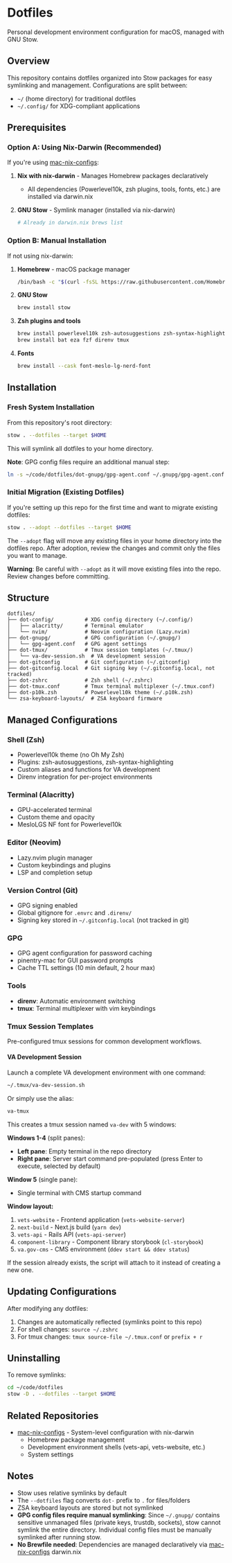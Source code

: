 # Dotfiles

Personal development environment configuration for macOS, managed with GNU Stow.

## Overview

This repository contains dotfiles organized into Stow packages for easy symlinking and management. Configurations are split between:

- `~/` (home directory) for traditional dotfiles
- `~/.config/` for XDG-compliant applications

## Prerequisites

### Option A: Using Nix-Darwin (Recommended)

If you're using [mac-nix-configs](https://github.com/bryan-thompsoncodes/mac-nix-configs):

1. **Nix with nix-darwin** - Manages Homebrew packages declaratively

   - All dependencies (Powerlevel10k, zsh plugins, tools, fonts, etc.) are installed via darwin.nix

2. **GNU Stow** - Symlink manager (installed via nix-darwin)
   ```bash
   # Already in darwin.nix brews list
   ```

### Option B: Manual Installation

If not using nix-darwin:

1. **Homebrew** - macOS package manager

   ```bash
   /bin/bash -c "$(curl -fsSL https://raw.githubusercontent.com/Homebrew/install/HEAD/install.sh)"
   ```

2. **GNU Stow**

   ```bash
   brew install stow
   ```

3. **Zsh plugins and tools**

   ```bash
   brew install powerlevel10k zsh-autosuggestions zsh-syntax-highlighting
   brew install bat eza fzf direnv tmux
   ```

4. **Fonts**
   ```bash
   brew install --cask font-meslo-lg-nerd-font
   ```

## Installation

### Fresh System Installation

From this repository's root directory:

```bash
stow . --dotfiles --target $HOME
```

This will symlink all dotfiles to your home directory.

**Note**: GPG config files require an additional manual step:

```bash
ln -s ~/code/dotfiles/dot-gnupg/gpg-agent.conf ~/.gnupg/gpg-agent.conf
```

### Initial Migration (Existing Dotfiles)

If you're setting up this repo for the first time and want to migrate existing dotfiles:

```bash
stow . --adopt --dotfiles --target $HOME
```

The `--adopt` flag will move any existing files in your home directory into the dotfiles repo. After adoption, review the changes and commit only the files you want to manage.

**Warning**: Be careful with `--adopt` as it will move existing files into the repo. Review changes before committing.

## Structure

```
dotfiles/
├── dot-config/          # XDG config directory (~/.config/)
│   ├── alacritty/       # Terminal emulator
│   └── nvim/            # Neovim configuration (Lazy.nvim)
├── dot-gnupg/           # GPG configuration (~/.gnupg/)
│   └── gpg-agent.conf   # GPG agent settings
├── dot-tmux/            # Tmux session templates (~/.tmux/)
│   └── va-dev-session.sh  # VA development session
├── dot-gitconfig        # Git configuration (~/.gitconfig)
├── dot-gitconfig.local  # Git signing key (~/.gitconfig.local, not tracked)
├── dot-zshrc            # Zsh shell (~/.zshrc)
├── dot-tmux.conf        # Tmux terminal multiplexer (~/.tmux.conf)
├── dot-p10k.zsh         # Powerlevel10k theme (~/.p10k.zsh)
└── zsa-keyboard-layouts/  # ZSA keyboard firmware
```

## Managed Configurations

### Shell (Zsh)

- Powerlevel10k theme (no Oh My Zsh)
- Plugins: zsh-autosuggestions, zsh-syntax-highlighting
- Custom aliases and functions for VA development
- Direnv integration for per-project environments

### Terminal (Alacritty)

- GPU-accelerated terminal
- Custom theme and opacity
- MesloLGS NF font for Powerlevel10k

### Editor (Neovim)

- Lazy.nvim plugin manager
- Custom keybindings and plugins
- LSP and completion setup

### Version Control (Git)

- GPG signing enabled
- Global gitignore for `.envrc` and `.direnv/`
- Signing key stored in `~/.gitconfig.local` (not tracked in git)

### GPG

- GPG agent configuration for password caching
- pinentry-mac for GUI password prompts
- Cache TTL settings (10 min default, 2 hour max)

### Tools

- **direnv**: Automatic environment switching
- **tmux**: Terminal multiplexer with vim keybindings

### Tmux Session Templates

Pre-configured tmux sessions for common development workflows.

#### VA Development Session

Launch a complete VA development environment with one command:

```bash
~/.tmux/va-dev-session.sh
```

Or simply use the alias:

```bash
va-tmux
```

This creates a tmux session named `va-dev` with 5 windows:

**Windows 1-4** (split panes):

- **Left pane**: Empty terminal in the repo directory
- **Right pane**: Server start command pre-populated (press Enter to execute, selected by default)

**Window 5** (single pane):

- Single terminal with CMS startup command

**Window layout:**

1. `vets-website` - Frontend application (`vets-website-server`)
2. `next-build` - Next.js build (`yarn dev`)
3. `vets-api` - Rails API (`vets-api-server`)
4. `component-library` - Component library storybook (`cl-storybook`)
5. `va.gov-cms` - CMS environment (`ddev start && ddev status`)

If the session already exists, the script will attach to it instead of creating a new one.

## Updating Configurations

After modifying any dotfiles:

1. Changes are automatically reflected (symlinks point to this repo)
2. For shell changes: `source ~/.zshrc`
3. For tmux changes: `tmux source-file ~/.tmux.conf` or `prefix + r`

## Uninstalling

To remove symlinks:

```bash
cd ~/code/dotfiles
stow -D . --dotfiles --target $HOME
```

## Related Repositories

- [mac-nix-configs](https://github.com/bryan-thompsoncodes/mac-nix-configs) - System-level configuration with nix-darwin
  - Homebrew package management
  - Development environment shells (vets-api, vets-website, etc.)
  - System settings

## Notes

- Stow uses relative symlinks by default
- The `--dotfiles` flag converts `dot-` prefix to `.` for files/folders
- ZSA keyboard layouts are stored but not symlinked
- **GPG config files require manual symlinking**: Since `~/.gnupg/` contains sensitive unmanaged files (private keys, trustdb, sockets), stow cannot symlink the entire directory. Individual config files must be manually symlinked after running stow.
- **No Brewfile needed**: Dependencies are managed declaratively via [mac-nix-configs](https://github.com/bryan-thompsoncodes/mac-nix-configs) darwin.nix
